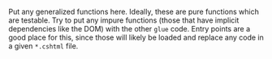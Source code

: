 Put any generalized functions here. Ideally, these are pure functions which are testable.
Try to put any impure functions (those that have implicit dependencies like the DOM) with the 
other `glue` code. Entry points are a good place for this, since those will likely be loaded
and replace any code in a given `*.cshtml` file.